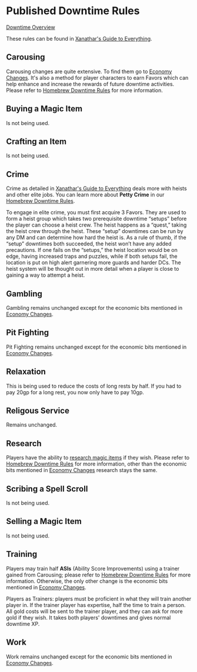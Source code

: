 # Published Downtime Rules
[Downtime Overview](13.01%20Downtime%20Overview.md)

These rules can be found in [Xanathar's Guide to Everything](https://www.dndbeyond.com/sources/xgte/downtime-revisited).

## Carousing
Carousing changes are quite extensive. To find them go to [Economy Changes](../15%20System%20Mechanics/15.05%20Economy%20Changes.md). It's also a method for player characters to earn Favors which can help enhance and increase the rewards of future downtime activities. Please refer to [Homebrew Downtime Rules](13.03%20Homebrew%20Downtime%20Rules.md) for more information.

## Buying a Magic Item
Is not being used.

## Crafting an Item
Is not being used.

## Crime
Crime as detailed in [Xanathar's Guide to Everything](https://www.dndbeyond.com/sources/xgte/downtime-revisited) deals more with heists and other elite jobs. You can learn more about **Petty Crime** in our [Homebrew Downtime Rules](13.03%20Homebrew%20Downtime%20Rules.md).

To engage in elite crime, you must first acquire 3 Favors. They are used to form a heist group which takes two prerequisite downtime “setups” before the player can choose a heist crew. The heist happens as a “quest,” taking the heist crew through the heist. These “setup” downtimes can be run by any DM and can determine how hard the heist is. As a rule of thumb, if the “setup” downtimes both succeeded, the heist won’t have any added precautions. If one fails on the “setups,” the heist location would be on edge, having increased traps and puzzles, while if both setups fail, the location is put on high alert garnering more guards and harder DCs. The heist system will be thought out in more detail when a player is close to gaining a way to attempt a heist.

## Gambling
Gambling remains unchanged except for the economic bits mentioned in [Economy Changes](../15%20System%20Mechanics/15.05%20Economy%20Changes.md).

## Pit Fighting
Pit Fighting remains unchanged except for the economic bits mentioned in [Economy Changes](../15%20System%20Mechanics/15.05%20Economy%20Changes.md).

## Relaxation
This is being used to reduce the costs of long rests by half. If you had to pay 20gp for a long rest, you now only have to pay 10gp.

## Religous Service
Remains unchanged.

## Research
Players have the ability to [research magic items](13.03%20Homebrew%20Downtime%20Rules.md#researching-blueprints) if they wish. Please refer to [Homebrew Downtime Rules](13.03%20Homebrew%20Downtime%20Rules.md) for more information, other than the economic bits mentioned in [Economy Changes](../15%20System%20Mechanics/15.05%20Economy%20Changes.md) research stays the same.  

## Scribing a Spell Scroll
Is not being used.

## Selling a Magic Item
Is not being used.

## Training
Players may train half **ASIs** (Ability Score Improvements) using a trainer gained from Carousing; please refer to [Homebrew Downtime Rules](13.03%20Homebrew%20Downtime%20Rules.md) for more information. Otherwise, the only other change is the economic bits mentioned in [Economy Changes](../15%20System%20Mechanics/15.05%20Economy%20Changes.md).

Players as Trainers: players must be proficient in what they will train another player in. If the trainer player has expertise, half the time to train a person. All gold costs will be sent to the trainer player, and they can ask for more gold if they wish. It takes both players' downtimes and gives normal downtime XP.

## Work
Work remains unchanged except for the economic bits mentioned in [Economy Changes](../15%20System%20Mechanics/15.05%20Economy%20Changes.md).
